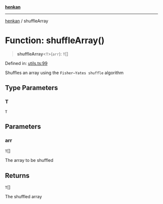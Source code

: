 [**henkan**](../README.md)

***

[henkan](../README.md) / shuffleArray

# Function: shuffleArray()

> **shuffleArray**\<`T`\>(`arr`): `T`[]

Defined in: [utils.ts:99](https://github.com/Ronokof/Henkan/blob/2ebb5bac1977f3a31819e77efebc48d02b0a7059/src/utils.ts#L99)

Shuffles an array using the `Fisher–Yates shuffle` algorithm

## Type Parameters

### T

`T`

## Parameters

### arr

`T`[]

The array to be shuffled

## Returns

`T`[]

The shuffled array
